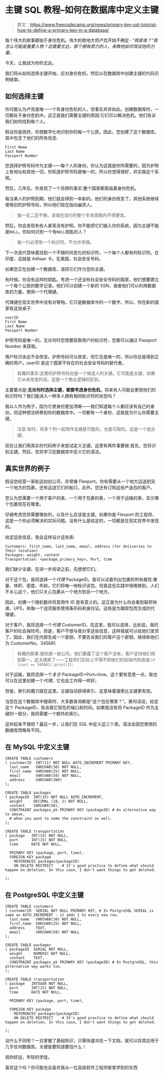 # 主键 SQL 教程–如何在数据库中定义主键

> 原文：<https://www.freecodecamp.org/news/primary-key-sql-tutorial-how-to-define-a-primary-key-in-a-database/>

每个伟大的故事都始于身份危机。伟大的绝地大师卢克开始不确定- *“我是谁？”我怎么可能是重要人物？这需要尤达，那个拥有原力的人，来教他如何驾驭他的力量。*

今天，让我成为你的尤达。

我们将从如何选择主键开始，应对身份危机，然后以在数据库中创建主键的代码示例结束。

## 如何选择主键

你可能认为卢克是唯一一个有身份危机的人，但事实并非如此。创建数据库时，一切都处于身份危机中。这正是我们需要主键的原因:它们可以解决危机。他们告诉我们如何找到每个人。

假设你是政府，你想数字化地识别你的每一个公民。因此，您创建了这个数据库，其中包含了他们的所有信息:

```
First Name
Last Name
Passport Number
```

您选择护照号码作为主键——每个人的身份。你认为这就是你所需要的，因为护照上有地址和其他一切。你知道护照号码是唯一的，所以你觉得很好，并实施这个系统。

然后，几年后，你发现了一个丑陋的事实:整个国家都面临着身份危机。

每当某人的护照到期，他们就会得到一本新的。他们的身份改变了。其他系统继续使用旧的护照号码，所以他们现在指向幽灵人。

> 独一无二还不够。该值在该行的整个生命周期内不得更改。

然后，你会发现有些人甚至没有护照。你不能把它们输入你的系统，因为主键不能是`NULL`。你如何识别一个有`NULL`钥匙的人？

> 每一行必须有一个标识符。不允许空值。

下一次迭代意味着找到一个不随时间变化的标识符，一个每个人都有的标识符。在印度，这就是 Adhaar 卡。在美国，社会安全号码。

如果您正在创建一个数据库，请将它们作为您的主键。

有时候，你没有这样的钥匙。考虑一个还没有社会安全号码的国家，他们想要建立一个每个公民的数字记录。他们可以创建一个新的 SSN，或者他们可以利用数据库的力量，使用一个代理键。

代理键在现实世界中没有对等物。它只是数据库中的一个数字。所以，你在新的国家有这张桌子:

```
userID
First Name
Last Name
Passport Number
```

护照号码是唯一的。无论何时您想要获取用户的标识符，您都可以通过 Passport Number 来获取。

用户标识永远不会改变。护照号码可以改变，但它总是唯一的，所以你总是得到正确的用户。userID 是这个国家不存在的社会安全号码的替代者。

> 有趣的事实:这里的护照号码也是一个候选人的关键。它可能是主键，如果它从未改变的话。这是一个商业逻辑的区别。

主要要点是:**无论何时选择主键，都要考虑身份危机**。将来有人可能会更改他们的标识符吗？我们能进入一种多人拥有相同标识符的状态吗？

我以人作为例子，因为它使身份更加清晰——我们知道每个人都应该有自己的身份。将这种想法转移到你的数据库中。一切都有一个身份，这就是为什么你需要主键。

> 注意:有时，将多个列一起用作主键是可能的，也是可取的。这是一个组合键。

现在让我们用真实的代码例子来尝试定义主键。这里有两件事要做:首先，您将识别主键。然后，您将学习在数据库中定义它的语法。

## 真实世界的例子

假设您经营一家航运初创公司，非常像 Flexport。你有需要从一个地方运送到另一个地方的包裹，还有运送它们的船只。此外，您还有订购这些产品包的客户。

您认为您需要一个用于客户的表，一个用于包裹的表，一个用于运输的表，显示哪个包裹现在在哪里。

仔细考虑您将需要哪些列，以及什么应该是主键。如果你是 Flexport 的工程师，这是一个你必须解决的实际问题。没有什么是给定的，一切都是在现实世界中发现的。

给定这些信息，我会这样设计这些表:

```
Customers: first_name, last_name, email, address (for deliveries to their location)
Packages: weight, content
Transportation: <package_primary_key>, Port, time
```

我们缺少主键。在进一步阅读之前，先想想它们。

对于这个包，我将选择一个*代理* PackageID。我可以试着列出包裹的所有属性:重量、体积、密度、年龄。它们将唯一地标识该包，但是这在实践中很难做到。人们不关心这个，他们只关心包裹从一个地方到另一个地方。

因此，创建一个随机数并将其用作 ID 是有意义的。这正是为什么你会看到联邦快递，UPS，和每一个送货服务使用条形码和身份证。这些是为跟踪包而生成的代理键。

对于客户，我将选择一个*代理* CustomerID。在这里，我可以选择，比如说，我的客户的社会保险号。但是，客户不想与我分享这些信息，这样我就可以给他们发货了。因此，我们在内部生成一个密钥，不要告诉我们的客户这个密钥，继续称他们为 CustomerNo。345681.

> 有趣的故事:我知道一些公司，他们暴露了这个客户没有，客户坚持他们得到第一。这太搞笑了——工程师们实际上不得不把他们的前端代码改成:`if (cust == 345681) print(1);`

对于运输，我将选择一个*复合* PackageID+Port+time。这个更有意思一点。我也可以在这里创建一个*代理*，它也会工作得一样好。

但是，索引的魔力就在这里。主键自动获得索引，这意味着搜索比主键更有效。

当您在这个数据库中搜索时，大多数查询都是“这个包在哪里？”。换句话说，给定这个 PackageID，告诉我它现在的端口和时间。如果我没有将 PackageID 作为主键的一部分，我将需要一个额外的索引。

这听起来不错吧？最后一步，让我们在 SQL 中定义这三个表。语法会因您使用的数据库而略有不同。

## 在 MySQL 中定义主键

```
CREATE TABLE customers
( customerID  INT(11) NOT NULL AUTO_INCREMENT PRIMARY KEY,
  last_name   VARCHAR(30) NOT NULL,
  first_name  VARCHAR(25) NOT NULL,
  email		  VARCHAR(50) NOT NULL,
  address     VARCHAR(300)
);
```

```
CREATE TABLE packages
( packageID  INT(15) NOT NULL AUTO_INCREMENT,
  weight     DECIMAL (10, 2) NOT NULL,
  content    VARCHAR(50),
  CONSTRAINT packages_pk PRIMARY KEY (packageID) # An alternative way to above,
  # when you want to name the constraint as well.
);
```

```
CREATE TABLE transportation
( package 	INT(15) NOT NULL,
  port  	INT(15) NOT NULL,
  time	 	DATE NOT NULL,

  PRIMARY KEY (package, port, time),
  FOREIGN KEY package
  	REFERENCES packages(packageID)
	ON DELETE RESTRICT    # It's good practice to define what should happen on deletion. In this case, I don't want things to get deleted.

);
```

## 在 PostgreSQL 中定义主键

```
CREATE TABLE customers
( customerID  SERIAL NOT NULL PRIMARY KEY, # In PostgreSQL SERIAL is same as AUTO_INCREMENT - it adds 1 to every new row.
  last_name   VARCHAR(30) NOT NULL,
  first_name  VARCHAR(25) NOT NULL,
  address     TEXT,
  email		  VARCHAR(50) NOT NULL
);
```

```
CREATE TABLE packages
( packageID  SERIAL NOT NULL,
  weight     NUMERIC NOT NULL,
  content    TEXT,
  CONSTRAINT packages_pk PRIMARY KEY (packageID) # In PostgreSQL, this alternative way works too.
);
```

```
CREATE TABLE transportation
( package 	INTEGER NOT NULL,
  port  	INT(15) NOT NULL,
  time	 	DATE NOT NULL,

  PRIMARY KEY (package, port, time),

  FOREIGN KEY package
  	REFERENCES packages(packageID)
	ON DELETE RESTRICT    # It's good practice to define what should happen on deletion. In this case, I don't want things to get deleted.

);
```

没什么不同吧？一旦掌握了基础知识，只需快速浏览一下文档，就可以将其应用于几乎任何数据库。关键是要知道要找什么！

祝你好运，年轻的学徒。

喜欢这个吗？你可能也会喜欢我从一位高级软件工程师那里学到的东西